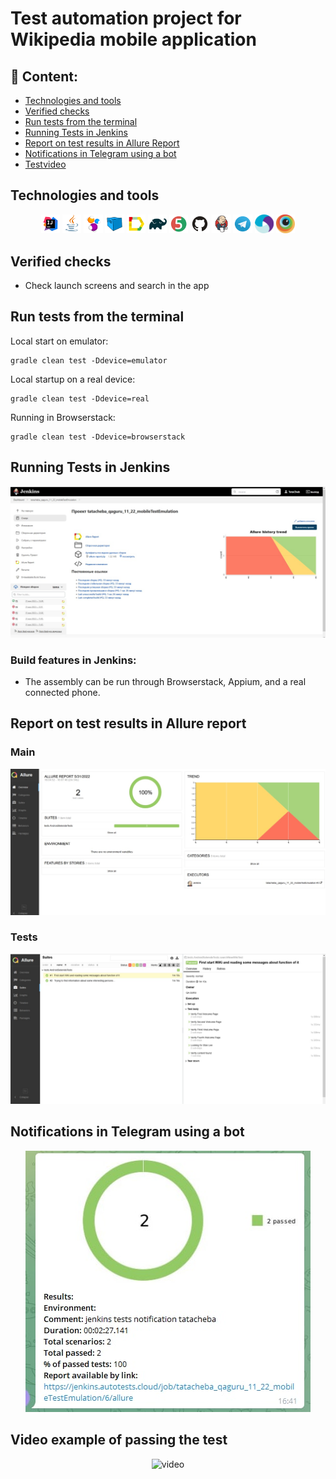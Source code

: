 # Test automation project for Wikipedia mobile application

## 📃 Content:

-   [Technologies and tools](#tehnologist)
-   [Verified checks](#verified)
-   [Run tests from the terminal](#computer)
-   [Running Tests in Jenkins](#running_tests)
-   [Report on test results in Allure Report](#report_allure_report)
-   [Notifications in Telegram using a bot](#notifications_telegram_bot)
-   [Testvideo](#testvideo)

## <a name="technologist"> Technologies and tools</a>

<p align="center">
<img width="6%" title="IntelliJ IDEA" src="image/logo/Intelij_IDEA.svg">
<img width="6%" title="Java" src="image/logo/Java.svg">
<img width="6%" title="Selenide" src="image/logo/Selenide.svg">
<img width="6%" title="Selenoid" src="image/logo/Selenoid.svg">
<img width="6%" title="Allure Report" src="image/logo/Allure_Report.svg">
<img width="6%" title="Gradle" src="image/logo/Gradle.svg">
<img width="6%" title="JUnit5" src="image/logo/JUnit5.svg">
<img width="6%" title="GitHub" src="image/logo/GitHub.svg">
<img width="6%" title="Jenkins" src="image/logo/Jenkins.svg">
<img width="6%" title="Telegram" src="image/logo/Telegram.svg">
<img width="6%" title="Appium" src="image/logo/Appium.svg">
<img width="6%" title="Browserstack" src="image/logo/Browserstack.svg">
</p>

## <a name="verified">Verified checks</a>

-   Check launch screens and search in the app

## <a name="computer">Run tests from the terminal</a>

Local start on emulator:

```
gradle clean test -Ddevice=emulator
```

Local startup on a real device:

```
gradle clean test -Ddevice=real
```

Running in Browserstack:

```
gradle clean test -Ddevice=browserstack
```

## <a name="running_tests">Running Tests in Jenkins</a>

<p align="center">
<a href="https://jenkins.autotests.cloud/job/tatacheba_qaguru_11_22_mobileTestEmulation/"><img src="image/screenshots/jenkins-dashboard.png" alt="Jenkins"/></a>
</p>

### Build features in Jenkins:

-   The assembly can be run through Browserstack, Appium, and a real connected phone.

## <a name="report_allure_report"> Report on test results in Allure report</a>

### Main

<p align="center">
<img title="Allure Overview Dashboard" src="image/screenshots/allure-main-page.png">
</p>

### Tests

<p align="center">
<img title="Allure Tests" src="image/screenshots/allure-test-page.png">
</p>

## <a name="notifications_telegram_bot">Notifications in Telegram using a bot</a>

<p align="center">
<img title="Telegram bot" src="image/screenshots/telegram_bot.png" >
</p>

## <a name="testvideo"> Video example of passing the test

<p align="center">
<img title="Selenoid Video" src="image/gif/testvideo.gif" alt="video"> 
</p>
